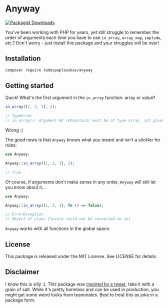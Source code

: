 # Anyway

[![Packagist Downloads](https://img.shields.io/packagist/dm/tadaspaplauskas/anyway)](https://packagist.org/packages/tadaspaplauskas/anyway)

You've been working with PHP for years, yet still struggle to remember the order of arguments each time you have to use `in_array`, `array_map`, `implode`, etc.? Don't worry - just install this package and your struggles will be over!

## Installation

```sh
composer require tadaspaplauskas/anyway
```

## Getting started

Quick! What's the first argument in the `in_array` function: array or value?

```php
in_array([1, 2, 3], 2);

// TypeError
// in_array(): Argument #2 ($haystack) must be of type array, int given
```

Wrong :(

The good news is that `Anyway` knows what you meant and isn't a stickler for rules:

```php
use Anyway;

Anyway::in_array([1, 2, 3], 2);

// true
```

Of course, if arguments don't make sense in any order, `Anyway` will still let you know about it...

```php
use Anyway;

Anyway::in_array([1, 2, 3], fn () => false);

// ErrorException
// Object of class Closure could not be converted to int
```

`Anyway` works with all functions in the global space.

## License

This package is released under the MIT License. See LICENSE for details.

## Disclaimer

I know this is silly :). This package was [inspired by a tweet](https://twitter.com/aschmelyun/status/1549716246907654144), take it with a grain of salt. While it's pretty harmless and can be used in production, you might get some weird looks from teammates. Best to treat this as joke in a package form.
